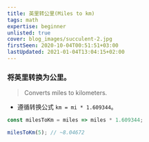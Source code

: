 ```yaml
---
title: 英里转公里(Miles to km)
tags: math
expertise: beginner
unlisted: true
cover: blog_images/succulent-2.jpg
firstSeen: 2020-10-04T00:51:51+03:00
lastUpdated: 2021-01-04T13:04:15+02:00
---
```


### 将英里转换为公里。
> Converts miles to kilometers.

- 遵循转换公式 `km = mi * 1.609344`。

```js
const milesToKm = miles => miles * 1.609344;
```

```js
milesToKm(5); // ~8.04672
```
